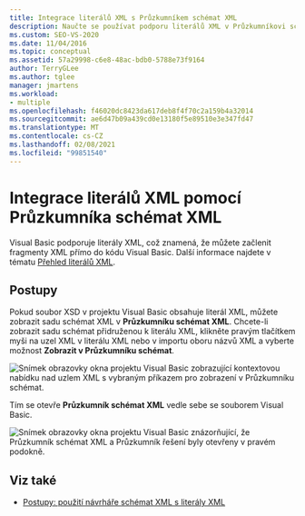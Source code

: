 ```yaml
---
title: Integrace literálů XML s Průzkumníkem schémat XML
description: Naučte se používat podporu literálů XML v Průzkumníkovi schémat XML v aplikaci Visual Studio pro integraci fragmentů XML přímo do kódu Visual Basic.
ms.custom: SEO-VS-2020
ms.date: 11/04/2016
ms.topic: conceptual
ms.assetid: 57a29998-c6e8-48ac-bdb0-5788e73f9164
author: TerryGLee
ms.author: tglee
manager: jmartens
ms.workload:
- multiple
ms.openlocfilehash: f46020dc8423da617deb8f4f70c2a159b4a32014
ms.sourcegitcommit: ae6d47b09a439cd0e13180f5e89510e3e347fd47
ms.translationtype: MT
ms.contentlocale: cs-CZ
ms.lasthandoff: 02/08/2021
ms.locfileid: "99851540"
---
```

# <a name="integration-of-xml-literals-with-xml-schema-explorer"></a>Integrace literálů XML pomocí Průzkumníka schémat XML

Visual Basic podporuje literály XML, což znamená, že můžete začlenit fragmenty XML přímo do kódu Visual Basic. Další informace najdete v tématu [Přehled literálů XML](/dotnet/visual-basic/programming-guide/language-features/xml/xml-literals-overview).

## <a name="how-to"></a>Postupy

Pokud soubor XSD v projektu Visual Basic obsahuje literál XML, můžete zobrazit sadu schémat XML v **Průzkumníku schémat XML**. Chcete-li zobrazit sadu schémat přidruženou k literálu XML, klikněte pravým tlačítkem myši na uzel XML v literálu XML nebo v importu oboru názvů XML a vyberte možnost **Zobrazit v Průzkumníku schémat**.

![Snímek obrazovky okna projektu Visual Basic zobrazující kontextovou nabídku nad uzlem XML s vybraným příkazem pro zobrazení v Průzkumníku schémat.](../xml-tools/media/vbxmlliteralswithxmlschemaexplorer1.gif)

Tím se otevře **Průzkumník schémat XML** vedle sebe se souborem Visual Basic.

![Snímek obrazovky okna projektu Visual Basic znázorňující, že Průzkumník schémat XML a Průzkumník řešení byly otevřeny v pravém podokně.](../xml-tools/media/vbxmlliteralswithxmlschemaexplorer2.gif)

## <a name="see-also"></a>Viz také

- [Postupy: použití návrháře schémat XML s literály XML](../xml-tools/how-to-use-the-xml-schema-designer-with-xml-literals.md)
